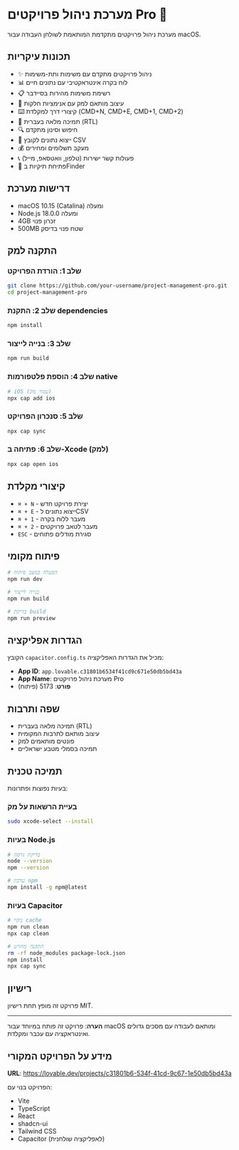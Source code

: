 # מערכת ניהול פרויקטים Pro 🚀

מערכת ניהול פרויקטים מתקדמת המותאמת לשולחן העבודה עבור macOS.

## תכונות עיקריות

- ✨ ניהול פרויקטים מתקדם עם משימות ותת-משימות
- 📊 לוח בקרה אינטראקטיבי עם נתונים חיים
- 📋 רשימת משימות מהירות בסיידבר
- 🎨 עיצוב מותאם למק עם אנימציות חלקות
- ⌨️ קיצורי דרך למקלדת (CMD+N, CMD+E, CMD+1, CMD+2)
- 📱 תמיכה מלאה בעברית (RTL)
- 🔍 חיפוש וסינון מתקדם
- 📄 ייצוא נתונים לקובץ CSV
- 💰 מעקב תשלומים ומחירים
- 📞 פעולות קשר ישירות (טלפון, וואטסאפ, מייל)
- 📁 פתיחת תיקיות בFinder

## דרישות מערכת

- macOS 10.15 (Catalina) ומעלה
- Node.js 18.0.0 ומעלה
- 4GB זכרון פנוי
- 500MB שטח פנוי בדיסק

## התקנה למק

### שלב 1: הורדת הפרויקט
```bash
git clone https://github.com/your-username/project-management-pro.git
cd project-management-pro
```

### שלב 2: התקנת dependencies
```bash
npm install
```

### שלב 3: בנייה לייצור
```bash
npm run build
```

### שלב 4: הוספת פלטפורמות native
```bash
# iOS (עבור מק)
npx cap add ios
```

### שלב 5: סנכרון הפרויקט
```bash
npx cap sync
```

### שלב 6: פתיחה ב-Xcode (למק)
```bash
npx cap open ios
```

## קיצורי מקלדת

- `⌘ + N` - יצירת פרויקט חדש
- `⌘ + E` - ייצוא נתונים לCSV
- `⌘ + 1` - מעבר ללוח בקרה
- `⌘ + 2` - מעבר לטאב פרויקטים
- `ESC` - סגירת מודלים פתוחים

## פיתוח מקומי

```bash
# הפעלה במצב פיתוח
npm run dev

# בנייה לייצור
npm run build

# בדיקת build
npm run preview
```

## הגדרות אפליקציה

הקובץ `capacitor.config.ts` מכיל את הגדרות האפליקציה:

- **App ID**: `app.lovable.c31801b6534f41cd9c671e50db5bd43a`
- **App Name**: מערכת ניהול פרויקטים Pro
- **פורט**: 5173 (פיתוח)

## שפה ותרבות

- תמיכה מלאה בעברית (RTL)
- עיצוב מותאם לתרבות המקומית
- פונטים מותאמים למק
- תמיכה בסמלי מטבע ישראליים

## תמיכה טכנית

בעיות נפוצות ופתרונות:

### בעיית הרשאות על מק
```bash
sudo xcode-select --install
```

### בעיות Node.js
```bash
# בדיקת גרסה
node --version
npm --version

# עדכון npm
npm install -g npm@latest
```

### בעיות Capacitor
```bash
# ניקוי cache
npm run clean
npx cap clean

# התקנה מחדש
rm -rf node_modules package-lock.json
npm install
npx cap sync
```

## רישיון

פרויקט זה מופץ תחת רישיון MIT.

---

**הערה**: פרויקט זה פותח במיוחד עבור macOS ומותאם לעבודה עם מסכים גדולים ואינטראקציה עם עכבר ומקלדת.

## מידע על הפרויקט המקורי

**URL**: https://lovable.dev/projects/c31801b6-534f-41cd-9c67-1e50db5bd43a

הפרויקט בנוי עם:
- Vite
- TypeScript
- React
- shadcn-ui
- Tailwind CSS
- Capacitor (לאפליקציה שולחנית)